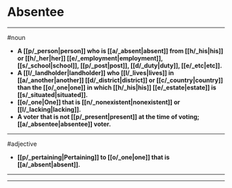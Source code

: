 # Absentee
---
#noun
- **A [[p/_person|person]] who is [[a/_absent|absent]] from [[h/_his|his]] or [[h/_her|her]] [[e/_employment|employment]], [[s/_school|school]], [[p/_post|post]], [[d/_duty|duty]], [[e/_etc|etc]].**
- **A [[l/_landholder|landholder]] who [[l/_lives|lives]] in [[a/_another|another]] [[d/_district|district]] or [[c/_country|country]] than the [[o/_one|one]] in which [[h/_his|his]] [[e/_estate|estate]] is [[s/_situated|situated]].**
- **[[o/_one|One]] that is [[n/_nonexistent|nonexistent]] or [[l/_lacking|lacking]].**
- **A voter that is not [[p/_present|present]] at the time of voting; [[a/_absentee|absentee]] voter.**
---
#adjective
- **[[p/_pertaining|Pertaining]] to [[o/_one|one]] that is [[a/_absent|absent]].**
---
---
